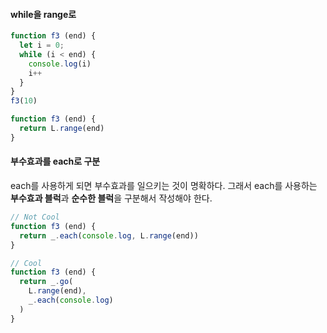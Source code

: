#### while을 range로
```js
function f3 (end) {
  let i = 0;
  while (i < end) {
    console.log(i)
    i++
  }
}
f3(10)
```
```js
function f3 (end) {
  return L.range(end)
}
```

#### 부수효과를 each로 구분
each를 사용하게 되면 부수효과를 일으키는 것이 명확하다.
그래서 each를 사용하는 **부수효과 블럭**과 **순수한 블럭**을 구분해서 작성해야 한다.

```js
// Not Cool
function f3 (end) {
  return _.each(console.log, L.range(end))
}

// Cool
function f3 (end) {
  return _.go(
    L.range(end),
    _.each(console.log)
  )
}
```